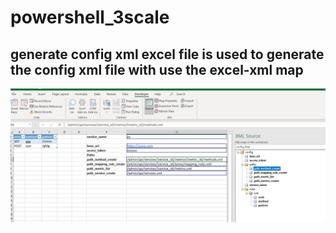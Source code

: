 # powershell_3scale
## generate config xml excel file is used to generate the config xml file with use the excel-xml map
![image](excel.jpg)